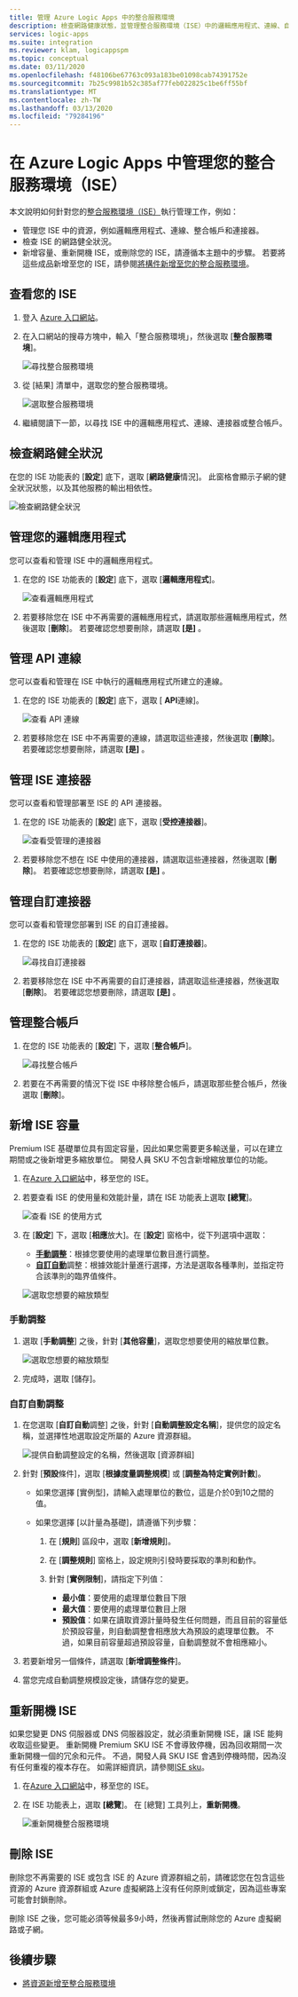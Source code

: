 ```yaml
---
title: 管理 Azure Logic Apps 中的整合服務環境
description: 檢查網路健康狀態，並管理整合服務環境（ISE）中的邏輯應用程式、連線、自訂連接器和整合帳戶，以進行 Azure Logic Apps
services: logic-apps
ms.suite: integration
ms.reviewer: klam, logicappspm
ms.topic: conceptual
ms.date: 03/11/2020
ms.openlocfilehash: f48106be67763c093a183be01098cab74391752e
ms.sourcegitcommit: 7b25c9981b52c385af77feb022825c1be6ff55bf
ms.translationtype: MT
ms.contentlocale: zh-TW
ms.lasthandoff: 03/13/2020
ms.locfileid: "79284196"
---
```

# <a name="manage-your-integration-service-environment-ise-in-azure-logic-apps"></a>在 Azure Logic Apps 中管理您的整合服務環境（ISE）

本文說明如何針對您的[整合服務環境（ISE）](../logic-apps/connect-virtual-network-vnet-isolated-environment-overview.md)執行管理工作，例如：

* 管理您 ISE 中的資源，例如邏輯應用程式、連線、整合帳戶和連接器。
* 檢查 ISE 的網路健全狀況。
* 新增容量、重新開機 ISE，或刪除您的 ISE，請遵循本主題中的步驟。 若要將這些成品新增至您的 ISE，請參閱[將構件新增至您的整合服務環境](../logic-apps/add-artifacts-integration-service-environment-ise.md)。

## <a name="view-your-ise"></a>查看您的 ISE

1. 登入 [Azure 入口網站](https://portal.azure.com)。

1. 在入口網站的搜尋方塊中，輸入「整合服務環境」，然後選取 [**整合服務環境**]。

   ![尋找整合服務環境](./media/ise-manage-integration-service-environment/find-integration-service-environment.png)

1. 從 [結果] 清單中，選取您的整合服務環境。

   ![選取整合服務環境](./media/ise-manage-integration-service-environment/select-integration-service-environment.png)

1. 繼續閱讀下一節，以尋找 ISE 中的邏輯應用程式、連線、連接器或整合帳戶。

<a name="check-network-health"></a>

## <a name="check-network-health"></a>檢查網路健全狀況

在您的 ISE 功能表的 [**設定**] 底下，選取 [**網路健康**情況]。 此窗格會顯示子網的健全狀況狀態，以及其他服務的輸出相依性。

![檢查網路健全狀況](./media/ise-manage-integration-service-environment/ise-check-network-health.png)

<a name="find-logic-apps"></a>

## <a name="manage-your-logic-apps"></a>管理您的邏輯應用程式

您可以查看和管理 ISE 中的邏輯應用程式。

1. 在您的 ISE 功能表的 [**設定**] 底下，選取 [**邏輯應用程式**]。

   ![查看邏輯應用程式](./media/ise-manage-integration-service-environment/ise-find-logic-apps.png)

1. 若要移除您在 ISE 中不再需要的邏輯應用程式，請選取那些邏輯應用程式，然後選取 [**刪除**]。 若要確認您想要刪除，請選取 **[是]** 。

<a name="find-api-connections"></a>

## <a name="manage-api-connections"></a>管理 API 連線

您可以查看和管理在 ISE 中執行的邏輯應用程式所建立的連線。

1. 在您的 ISE 功能表的 [**設定**] 底下，選取 [ **API**連線]。

   ![查看 API 連線](./media/ise-manage-integration-service-environment/ise-find-api-connections.png)

1. 若要移除您在 ISE 中不再需要的連線，請選取這些連接，然後選取 [**刪除**]。 若要確認您想要刪除，請選取 **[是]** 。

<a name="manage-api-connectors"></a>

## <a name="manage-ise-connectors"></a>管理 ISE 連接器

您可以查看和管理部署至 ISE 的 API 連接器。

1. 在您的 ISE 功能表的 [**設定**] 底下，選取 [**受控連接器**]。

   ![查看受管理的連接器](./media/ise-manage-integration-service-environment/ise-view-managed-connectors.png)

1. 若要移除您不想在 ISE 中使用的連接器，請選取這些連接器，然後選取 [**刪除**]。 若要確認您想要刪除，請選取 **[是]** 。

<a name="find-custom-connectors"></a>

## <a name="manage-custom-connectors"></a>管理自訂連接器

您可以查看和管理您部署到 ISE 的自訂連接器。

1. 在您的 ISE 功能表的 [**設定**] 底下，選取 [**自訂連接器**]。

   ![尋找自訂連接器](./media/ise-manage-integration-service-environment/ise-find-custom-connectors.png)

1. 若要移除您在 ISE 中不再需要的自訂連接器，請選取這些連接器，然後選取 [**刪除**]。 若要確認您想要刪除，請選取 **[是]** 。

<a name="find-integration-accounts"></a>

## <a name="manage-integration-accounts"></a>管理整合帳戶

1. 在您的 ISE 功能表的 [**設定**] 下，選取 [**整合帳戶**]。

   ![尋找整合帳戶](./media/ise-manage-integration-service-environment/ise-find-integration-accounts.png)

1. 若要在不再需要的情況下從 ISE 中移除整合帳戶，請選取那些整合帳戶，然後選取 [**刪除**]。

<a name="add-capacity"></a>

## <a name="add-ise-capacity"></a>新增 ISE 容量

Premium ISE 基礎單位具有固定容量，因此如果您需要更多輸送量，可以在建立期間或之後新增更多縮放單位。 開發人員 SKU 不包含新增縮放單位的功能。

1. 在[Azure 入口網站](https://portal.azure.com)中，移至您的 ISE。

1. 若要查看 ISE 的使用量和效能計量，請在 ISE 功能表上選取 **[總覽**]。

   ![查看 ISE 的使用方式](./media/ise-manage-integration-service-environment/integration-service-environment-usage.png)

1. 在 [**設定**] 下，選取 [**相應**放大]。在 [**設定**] 窗格中，從下列選項中選取：

   * [**手動調整**](#manual-scale)：根據您要使用的處理單位數目進行調整。
   * [**自訂自動**](#custom-autoscale)調整：根據效能計量進行選擇，方法是選取各種準則，並指定符合該準則的臨界值條件。

   ![選取您想要的縮放類型](./media/ise-manage-integration-service-environment/select-scale-out-options.png)

<a name="manual-scale"></a>

### <a name="manual-scale"></a>手動調整

1. 選取 [**手動調整**] 之後，針對 [**其他容量**]，選取您想要使用的縮放單位數。

   ![選取您想要的縮放類型](./media/ise-manage-integration-service-environment/select-manual-scale-out-units.png)

1. 完成時，選取 [儲存]。

<a name="custom-autoscale"></a>

### <a name="custom-autoscale"></a>自訂自動調整

1. 在您選取 [**自訂自動**調整] 之後，針對 [**自動調整設定名稱**]，提供您的設定名稱，並選擇性地選取設定所屬的 Azure 資源群組。

   ![提供自動調整設定的名稱，然後選取 [資源群組]](./media/ise-manage-integration-service-environment/select-custom-autoscale.png)

1. 針對 [**預設**條件]，選取 [**根據度量調整規模**] 或 [**調整為特定實例計數**]。

   * 如果您選擇 [實例型]，請輸入處理單位的數位，這是介於0到10之間的值。

   * 如果您選擇 [以計量為基礎]，請遵循下列步驟：

     1. 在 [**規則**] 區段中，選取 [**新增規則**]。

     1. 在 [**調整規則**] 窗格上，設定規則引發時要採取的準則和動作。

     1. 針對 [**實例限制**]，請指定下列值：

        * **最小值**：要使用的處理單位數目下限
        * **最大值**：要使用的處理單位數目上限
        * **預設值**：如果在讀取資源計量時發生任何問題，而且目前的容量低於預設容量，則自動調整會相應放大為預設的處理單位數。 不過，如果目前容量超過預設容量，自動調整就不會相應縮小。

1. 若要新增另一個條件，請選取 [**新增調整條件**]。

1. 當您完成自動調整規模設定後，請儲存您的變更。

<a name="restart-ISE"></a>

## <a name="restart-ise"></a>重新開機 ISE

如果您變更 DNS 伺服器或 DNS 伺服器設定，就必須重新開機 ISE，讓 ISE 能夠收取這些變更。 重新開機 Premium SKU ISE 不會導致停機，因為回收期間一次重新開機一個的冗余和元件。 不過，開發人員 SKU ISE 會遇到停機時間，因為沒有任何重複的複本存在。 如需詳細資訊，請參閱[ISE sku](../logic-apps/connect-virtual-network-vnet-isolated-environment-overview.md#ise-level)。

1. 在[Azure 入口網站](https://portal.azure.com)中，移至您的 ISE。

1. 在 ISE 功能表上，選取 **[總覽**]。 在 [總覽] 工具列上，**重新開機**。

   ![重新開機整合服務環境](./media/connect-virtual-network-vnet-isolated-environment/restart-integration-service-environment.png)

<a name="delete-ise"></a>

## <a name="delete-ise"></a>刪除 ISE

刪除您不再需要的 ISE 或包含 ISE 的 Azure 資源群組之前，請確認您在包含這些資源的 Azure 資源群組或 Azure 虛擬網路上沒有任何原則或鎖定，因為這些專案可能會封鎖刪除。

刪除 ISE 之後，您可能必須等候最多9小時，然後再嘗試刪除您的 Azure 虛擬網路或子網。

## <a name="next-steps"></a>後續步驟

* [將資源新增至整合服務環境](../logic-apps/add-artifacts-integration-service-environment-ise.md)